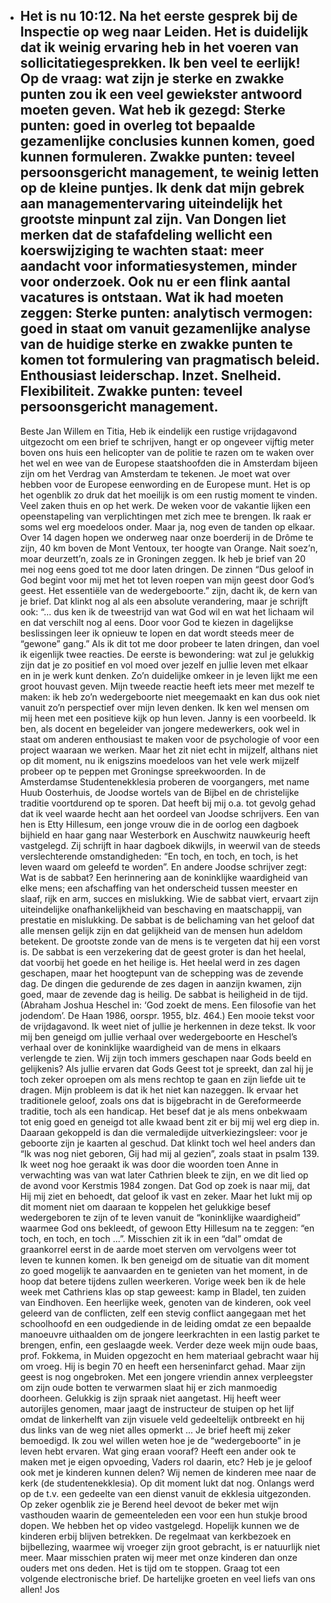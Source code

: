 - Het is nu 10:12. Na het eerste gesprek bij de Inspectie op weg naar Leiden. Het is duidelijk dat ik weinig ervaring heb in het voeren van sollicitatiegesprekken. Ik ben veel te eerlijk! Op de vraag: wat zijn je sterke en zwakke punten zou ik een veel gewiekster antwoord moeten geven.
  Wat heb ik gezegd:
  Sterke punten: goed in overleg tot bepaalde gezamenlijke conclusies kunnen komen, goed kunnen formuleren. 
  Zwakke punten: teveel persoonsgericht management, te weinig letten op de kleine puntjes.
  Ik denk dat mijn gebrek aan managementervaring uiteindelijk het grootste minpunt zal zijn.
  Van Dongen liet merken dat de stafafdeling wellicht een koerswijziging te wachten staat: meer aandacht voor informatiesystemen, minder voor onderzoek. Ook nu er een flink aantal vacatures is ontstaan.
  Wat ik had moeten zeggen:
  Sterke punten: analytisch vermogen: goed in staat om vanuit gezamenlijke analyse van de huidige sterke en zwakke punten te komen tot formulering van pragmatisch beleid. Enthousiast leiderschap. Inzet. Snelheid. Flexibiliteit.
  Zwakke punten: teveel persoonsgericht management. 
  -------------------------------------------------------------------------------
  Beste Jan Willem en Titia,
  Heb ik eindelijk een rustige vrijdagavond uitgezocht om een brief te schrijven, hangt er op ongeveer vijftig meter boven ons huis een helicopter van de politie te razen om te waken over het wel en wee van de Europese staatshoofden die in Amsterdam bijeen zijn om het Verdrag van Amsterdam te tekenen. Je moet wat over hebben voor de Europese eenwording en de Europese munt.
  Het is op het ogenblik zo druk dat het moeilijk is om een rustig moment te vinden. Veel zaken thuis en op het werk. De weken voor de vakantie lijken een opeenstapeling van verplichtingen met zich mee te brengen. Ik raak er soms wel erg moedeloos onder. Maar ja, nog even de tanden op elkaar. Over 14 dagen hopen we onderweg naar onze boerderij in de Drôme te zijn, 40 km boven de Mont Ventoux, ter hoogte van Orange. Nait soez’n, moar deurzett’n, zoals ze in Groningen zeggen.
  Ik heb je brief van 20 mei nog eens goed tot me door laten dringen. De zinnen “Dus geloof in God begint voor mij met het tot leven roepen van mijn geest door God’s geest. Het essentiële van de wedergeboorte.” zijn, dacht ik, de kern van je brief. Dat klinkt nog al als een absolute verandering, maar je schrijft ook: “... dus ken ik de tweestrijd van wat God wil en wat het lichaam wil en dat verschilt nog al eens. Door voor God te kiezen in dagelijkse beslissingen leer ik opnieuw te lopen en dat wordt steeds meer de “gewone” gang.”
  Als ik dit tot me door probeer te laten dringen, dan voel ik eigenlijk twee reacties. De eerste is bewondering: wat zul je gelukkig zijn dat je zo positief en vol moed over jezelf en jullie leven met elkaar en in je werk kunt denken. Zo’n duidelijke omkeer in je leven lijkt me een groot houvast geven.
  Mijn tweede reactie heeft iets meer met mezelf te maken: ik heb zo’n wedergeboorte niet meegemaakt en kan dus ook niet vanuit zo’n perspectief over mijn leven denken. Ik ken wel mensen om mij heen met een positieve kijk op hun leven. Janny is een voorbeeld. Ik ben, als docent en begeleider van jongere medewerkers, ook wel in staat om anderen enthousiast te maken voor de psychologie of voor een project waaraan we werken. Maar het zit niet echt in mijzelf, althans niet op dit moment, nu ik enigszins moedeloos van het vele werk mijzelf probeer op te peppen met Groningse spreekwoorden.
  In de Amsterdamse Studentenekklesia proberen de voorgangers, met name Huub Oosterhuis, de Joodse wortels van de Bijbel en de christelijke traditie voortdurend op te sporen. Dat heeft bij mij o.a. tot gevolg gehad dat ik veel waarde hecht aan het oordeel van Joodse schrijvers. Een van hen is Etty Hillesum, een jonge vrouw die in de oorlog een dagboek bijhield en haar gang naar Westerbork en Auschwitz nauwkeurig heeft vastgelegd. Zij schrijft in haar dagboek dikwijls, in weerwil van de steeds verslechterende omstandigheden: “En toch, en toch, en toch, is het leven waard om geleefd te worden”. En andere Joodse schrijver zegt:
  Wat is de sabbat? Een herinnering aan de koninklijke waardigheid van elke mens; een afschaffing van het onderscheid tussen meester en slaaf, rijk en arm, succes en mislukking. Wie de sabbat viert, ervaart zijn uiteindelijke onafhankelijkheid van beschaving en maatschappij, van prestatie en mislukking. De sabbat is de belichaming van het geloof dat alle mensen gelijk zijn en dat gelijkheid van de mensen hun adeldom betekent. De grootste zonde van de mens is te vergeten dat hij een vorst is. De sabbat is een verzekering dat de geest groter is dan het heelal, dat voorbij het goede en het heilige is. Het heelal werd in zes dagen geschapen, maar het hoogtepunt van de schepping was de zevende dag. De dingen die gedurende de zes dagen in aanzijn kwamen, zijn goed, maar de zevende dag is heilig. De sabbat is heiligheid in de tijd. (Abraham Joshua Heschel in: ‘God zoekt de mens. Een filosofie van het jodendom’. De Haan 1986, oorspr. 1955, blz. 464.) Een mooie tekst voor de vrijdagavond.
  Ik weet niet of jullie je herkennen in deze tekst. Ik voor mij ben geneigd om jullie verhaal over wedergeboorte en Heschel’s verhaal over de koninklijke waardigheid van de mens in elkaars verlengde te zien. Wij zijn toch immers geschapen naar Gods beeld en gelijkenis? Als jullie ervaren dat Gods Geest tot je spreekt, dan zal hij je toch zeker oproepen om als mens rechtop te gaan en zijn liefde uit te dragen.
  Mijn probleem is dat ik het niet kan nazeggen. Ik ervaar het traditionele geloof, zoals ons dat is bijgebracht in de Gereformeerde traditie, toch als een handicap. Het besef dat je als mens onbekwaam tot enig goed en geneigd tot alle kwaad bent zit er bij mij wel erg diep in. Daaraan gekoppeld is dan die vermaledijde uitverkiezingsleer: voor je geboorte zijn je kaarten al geschud. Dat klinkt toch wel heel anders dan “Ik was nog niet geboren, Gij had mij al gezien”, zoals staat in psalm 139. Ik weet nog hoe geraakt ik was door die woorden toen Anne in verwachting was van wat later Cathrien bleek te zijn, en we dit lied op de avond voor Kerstmis 1984 zongen.
  Dat God op zoek is naar mij, dat Hij mij ziet en behoedt, dat geloof ik vast en zeker. Maar het lukt mij op dit moment niet om daaraan te koppelen het gelukkige besef wedergeboren te zijn of te leven vanuit de “koninklijke waardigheid” waarmee God ons bekleedt, of gewoon Etty Hillesum na te zeggen: “en toch, en toch, en toch ...”.
  Misschien zit ik in een “dal” omdat de graankorrel eerst in de aarde moet sterven om vervolgens weer tot leven te kunnen komen. Ik ben geneigd om de situatie van dit moment zo goed mogelijk te aanvaarden en te genieten van het moment, in de hoop dat betere tijdens zullen weerkeren. Vorige week ben ik de hele week met Cathriens klas op stap geweest: kamp in Bladel, ten zuiden van Eindhoven. Een heerlijke week, genoten van de kinderen, ook veel geleerd van de conflicten, zelf een stevig conflict aangegaan met het schoolhoofd en een oudgediende in de leiding omdat ze een bepaalde manoeuvre uithaalden om de jongere leerkrachten in een lastig parket te brengen, enfin, een geslaagde week. Verder deze week mijn oude baas, prof. Fokkema, in Muiden opgezocht en hem materiaal gebracht waar hij om vroeg. Hij is begin 70 en heeft een herseninfarct gehad. Maar zijn geest is nog ongebroken. Met een jongere vriendin annex verpleegster om zijn oude botten te verwarmen slaat hij er zich manmoedig doorheen. Gelukkig is zijn spraak niet aangetast. Hij heeft weer autorijles genomen, maar jaagt de instructeur de stuipen op het lijf omdat de linkerhelft van zijn visuele veld gedeeltelijk ontbreekt en hij dus links van de weg niet alles opmerkt ...
  Je brief heeft mij zeker bemoedigd. Ik zou wel willen weten hoe je de “wedergeboorte” in je leven hebt ervaren. Wat ging eraan vooraf? Heeft een ander ook te maken met je eigen opvoeding, Vaders rol daarin, etc? Heb je je geloof ook met je kinderen kunnen delen? Wij nemen de kinderen mee naar de kerk (de studentenekklesia). Op dit moment lukt dat nog. Onlangs werd op de t.v. een gedeelte van een dienst vanuit de ekklesia uitgezonden. Op zeker ogenblik zie je Berend heel devoot de beker met wijn vasthouden waarin de gemeenteleden een voor een hun stukje brood dopen. We hebben het op video vastgelegd. Hopelijk kunnen we de kinderen erbij blijven betrekken. De regelmaat van kerkbezoek en bijbellezing, waarmee wij vroeger zijn groot gebracht, is er natuurlijk niet meer. Maar misschien praten wij meer met onze kinderen dan onze ouders met ons deden.
  Het is tijd om te stoppen. Graag tot een volgende electronische brief. De hartelijke groeten en veel liefs van ons allen!
  Jos